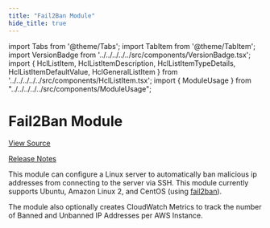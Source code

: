 ```yaml
---
title: "Fail2Ban Module"
hide_title: true
---
```


import Tabs from '@theme/Tabs';
import TabItem from '@theme/TabItem';
import VersionBadge from '../../../../../src/components/VersionBadge.tsx';
import { HclListItem, HclListItemDescription, HclListItemTypeDetails, HclListItemDefaultValue, HclGeneralListItem } from '../../../../../src/components/HclListItem.tsx';
import { ModuleUsage } from "../../../../../src/components/ModuleUsage";

<VersionBadge repoTitle="Security Modules" version="0.75.6" lastModifiedVersion="0.74.2"/>

# Fail2Ban Module

<a href="https://github.com/gruntwork-io/terraform-aws-security/tree/v0.75.6/modules/fail2ban" className="link-button" title="View the source code for this module in GitHub.">View Source</a>

<a href="https://github.com/gruntwork-io/terraform-aws-security/releases/tag/v0.74.2" className="link-button" title="Release notes for only versions which impacted this module.">Release Notes</a>

This module can configure a Linux server to automatically ban malicious ip addresses from connecting to the server
via SSH. This module currently supports Ubuntu, Amazon Linux 2, and CentOS (using
[fail2ban](https://www.fail2ban.org)).

The module also optionally creates CloudWatch Metrics to track the number of Banned and Unbanned IP Addresses per AWS
Instance.

<!-- ##DOCS-SOURCER-START
{
  "originalSources": [
    "https://github.com/gruntwork-io/terraform-aws-security/tree/v0.75.6/modules/fail2ban/readme.md",
    "https://github.com/gruntwork-io/terraform-aws-security/tree/v0.75.6/modules/fail2ban/variables.tf",
    "https://github.com/gruntwork-io/terraform-aws-security/tree/v0.75.6/modules/fail2ban/outputs.tf"
  ],
  "sourcePlugin": "module-catalog-api",
  "hash": "09dcb5d109d3cedb2535928ab194b132"
}
##DOCS-SOURCER-END -->
